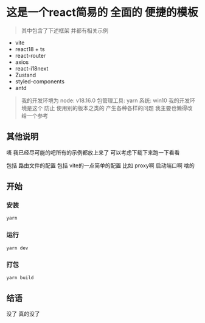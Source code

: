 # 这是一个react简易的 全面的 便捷的模板
> 其中包含了下述框架 并都有相关示例
- vite
- react18 + ts
- react-router
- axios
- react-i18next
- Zustand
- styled-components
- antd

> 我的开发环境为
> node: v18.16.0
> 包管理工具: yarn
> 系统: win10
> 我的开发环境是这个 防止 使用别的版本之类的 产生各种各样的问题 我主要也懒得改 给一个参考

## 其他说明
唔 我已经尽可能的吧所有的示例都放上来了 可以考虑下载下来跑一下看看

包括 路由文件的配置 包括 vite的一点简单的配置 比如 proxy啊 启动端口啊 啥的

## 开始
### 安装

```bash
yarn
```

### 运行

```bash
yarn dev
```

### 打包

```bash
yarn build
```

## 结语

没了 真的没了
